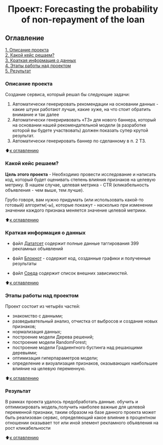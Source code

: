 # <center> Проект: Forecasting the probability of non-repayment of the loan

## Оглавление  
[1. Описание проекта](#Описание-проекта)  
[2. Какой кейс решаем?](#Какой-кейс-решаем)  
[3. Краткая информация о данных](#Краткая-информация-о-данных)  
[4. Этапы работы над проектом](#Этапы-работы-над-проектом)  
[5. Результат](#Результат)    


### Описание проекта
Создание сервиса, который решал бы следующие задачи:
1. Автоматически генерировать рекомендации на основании данных - какие штуки работают лучше, какие хуже, на что стоит обратить внимание и так далее
2. Автоматически генериривовать «ТЗ» для нового баннера, который на основании нашей рекомендательной модели (в разработке которой вы будете участвовать) должен показать супер крутой результат. 
3. Автоматически генерировать баннер по сделанному в п. 2 ТЗ.

:arrow_up:[к оглавлению](#Оглавление)


### Какой кейс решаем?    
**Цель этого проекта** - Необходимо провести исследование и написать код, который будет оценивать степень влияния признаков на целевую метрику. В нашем случае, целевая метрика - CTR (кликабельность объявления - чем выше, тем лучше). 

Грубо говоря, вам нужно придумать (или использовать какой-то готовый) алгоритм(-ы), которые покажут - насколько при изменении значении каждого признака меняется значение целевой метрики. 


:arrow_up:[к оглавлению](#Оглавление)

### Краткая информация о данных
- файл [Дататсет]() содержит полные данные таггирования 399 рекламных объявлений

- файл [Блокнот]() - содержит код, созданные графики и полученные результаты

- файл [Среда]()  содержит список внешних зависимостей.

:arrow_up:[к оглавлению](#Оглавление)


### Этапы работы над проектом  
Проект состоит из четырёх частей:
- знакомство с данными;
- разведывательный анализ, отчистка от выбросов и создание новых признаков;
- нормализация данных;
- построение модели Дерева решений;
- построение модели RandomForest;
- построение модели Градиентного бустинга над решающими деревьями;
- оптимизация гиперпараметров модели;
- определение и визуализация признаков, оказывающих наибольшее влияние на целевую переменную.

:arrow_up:[к оглавлению](#Оглавление)


### Результат  
В рамках проекта удалось предобработать данные. обучить и оптимизировать модель,получить наиболее важные для целевой переменной признаки, таким образом на базе данного проекта может быть реализован сервис, определяющий какое влияние в процентном отношении оказывает тот или иной элемент рекламного объявления на рост кликабельности

:arrow_up:[к оглавлению](#Оглавление)




